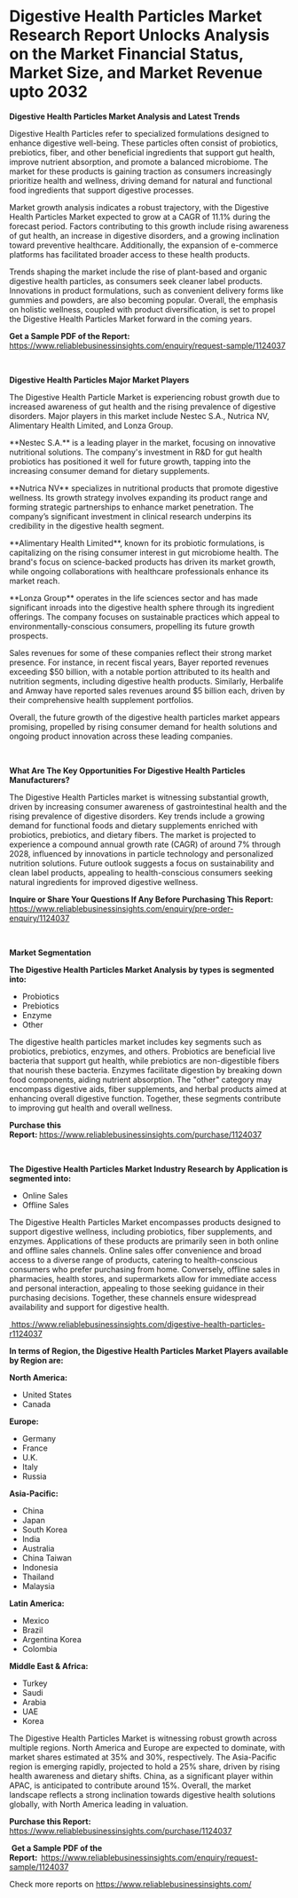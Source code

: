 <p><h1>Digestive Health Particles Market Research Report Unlocks Analysis on the Market Financial Status, Market Size, and Market Revenue upto 2032</h1></p><p><strong>Digestive Health Particles Market Analysis and Latest Trends</strong></p>
<p><p>Digestive Health Particles refer to specialized formulations designed to enhance digestive well-being. These particles often consist of probiotics, prebiotics, fiber, and other beneficial ingredients that support gut health, improve nutrient absorption, and promote a balanced microbiome. The market for these products is gaining traction as consumers increasingly prioritize health and wellness, driving demand for natural and functional food ingredients that support digestive processes.</p><p>Market growth analysis indicates a robust trajectory, with the Digestive Health Particles Market expected to grow at a CAGR of 11.1% during the forecast period. Factors contributing to this growth include rising awareness of gut health, an increase in digestive disorders, and a growing inclination toward preventive healthcare. Additionally, the expansion of e-commerce platforms has facilitated broader access to these health products.</p><p>Trends shaping the market include the rise of plant-based and organic digestive health particles, as consumers seek cleaner label products. Innovations in product formulations, such as convenient delivery forms like gummies and powders, are also becoming popular. Overall, the emphasis on holistic wellness, coupled with product diversification, is set to propel the Digestive Health Particles Market forward in the coming years.</p></p>
<p><strong>Get a Sample PDF of the Report:&nbsp;</strong> <a href="https://www.reliablebusinessinsights.com/enquiry/request-sample/1124037?utm_campaign=39&utm_medium=2&utm_source=Github&utm_content=ia&utm_term=09032025&utm_id=digestive-health-particles">https://www.reliablebusinessinsights.com/enquiry/request-sample/1124037</a></p>
<p>&nbsp;</p>
<p><strong>Digestive Health Particles Major Market Players</strong></p>
<p><p>The Digestive Health Particle Market is experiencing robust growth due to increased awareness of gut health and the rising prevalence of digestive disorders. Major players in this market include Nestec S.A., Nutrica NV, Alimentary Health Limited, and Lonza Group. </p><p>**Nestec S.A.** is a leading player in the market, focusing on innovative nutritional solutions. The company's investment in R&D for gut health probiotics has positioned it well for future growth, tapping into the increasing consumer demand for dietary supplements. </p><p>**Nutrica NV** specializes in nutritional products that promote digestive wellness. Its growth strategy involves expanding its product range and forming strategic partnerships to enhance market penetration. The company’s significant investment in clinical research underpins its credibility in the digestive health segment.</p><p>**Alimentary Health Limited**, known for its probiotic formulations, is capitalizing on the rising consumer interest in gut microbiome health. The brand's focus on science-backed products has driven its market growth, while ongoing collaborations with healthcare professionals enhance its market reach.</p><p>**Lonza Group** operates in the life sciences sector and has made significant inroads into the digestive health sphere through its ingredient offerings. The company focuses on sustainable practices which appeal to environmentally-conscious consumers, propelling its future growth prospects.</p><p>Sales revenues for some of these companies reflect their strong market presence. For instance, in recent fiscal years, Bayer reported revenues exceeding $50 billion, with a notable portion attributed to its health and nutrition segments, including digestive health products. Similarly, Herbalife and Amway have reported sales revenues around $5 billion each, driven by their comprehensive health supplement portfolios.</p><p>Overall, the future growth of the digestive health particles market appears promising, propelled by rising consumer demand for health solutions and ongoing product innovation across these leading companies.</p></p>
<p>&nbsp;</p>
<p><strong>What Are The Key Opportunities For Digestive Health Particles Manufacturers?</strong></p>
<p><p>The Digestive Health Particles market is witnessing substantial growth, driven by increasing consumer awareness of gastrointestinal health and the rising prevalence of digestive disorders. Key trends include a growing demand for functional foods and dietary supplements enriched with probiotics, prebiotics, and dietary fibers. The market is projected to experience a compound annual growth rate (CAGR) of around 7% through 2028, influenced by innovations in particle technology and personalized nutrition solutions. Future outlook suggests a focus on sustainability and clean label products, appealing to health-conscious consumers seeking natural ingredients for improved digestive wellness.</p></p>
<p><strong>Inquire or Share Your Questions If Any Before Purchasing This Report:</strong> <a href="https://www.reliablebusinessinsights.com/enquiry/pre-order-enquiry/1124037?utm_campaign=39&utm_medium=2&utm_source=Github&utm_content=ia&utm_term=09032025&utm_id=digestive-health-particles">https://www.reliablebusinessinsights.com/enquiry/pre-order-enquiry/1124037</a></p>
<p>&nbsp;</p>
<p><strong>Market Segmentation</strong></p>
<p><strong>The Digestive Health Particles Market Analysis by types is segmented into:</strong></p>
<p><ul><li>Probiotics</li><li>Prebiotics</li><li>Enzyme</li><li>Other</li></ul></p>
<p><p>The digestive health particles market includes key segments such as probiotics, prebiotics, enzymes, and others. Probiotics are beneficial live bacteria that support gut health, while prebiotics are non-digestible fibers that nourish these bacteria. Enzymes facilitate digestion by breaking down food components, aiding nutrient absorption. The "other" category may encompass digestive aids, fiber supplements, and herbal products aimed at enhancing overall digestive function. Together, these segments contribute to improving gut health and overall wellness.</p></p>
<p><strong>Purchase this Report:&nbsp;</strong><a href="https://www.reliablebusinessinsights.com/purchase/1124037?utm_campaign=39&utm_medium=2&utm_source=Github&utm_content=ia&utm_term=09032025&utm_id=digestive-health-particles">https://www.reliablebusinessinsights.com/purchase/1124037</a></p>
<p>&nbsp;</p>
<p><strong>The Digestive Health Particles Market Industry Research by Application is segmented into:</strong></p>
<p><ul><li>Online Sales</li><li>Offline Sales</li></ul></p>
<p><p>The Digestive Health Particles Market encompasses products designed to support digestive wellness, including probiotics, fiber supplements, and enzymes. Applications of these products are primarily seen in both online and offline sales channels. Online sales offer convenience and broad access to a diverse range of products, catering to health-conscious consumers who prefer purchasing from home. Conversely, offline sales in pharmacies, health stores, and supermarkets allow for immediate access and personal interaction, appealing to those seeking guidance in their purchasing decisions. Together, these channels ensure widespread availability and support for digestive health.</p></p>
<p><a href="https://www.reliablebusinessinsights.com/digestive-health-particles-r1124037?utm_campaign=39&utm_medium=2&utm_source=Github&utm_content=ia&utm_term=09032025&utm_id=digestive-health-particles">&nbsp;https://www.reliablebusinessinsights.com/digestive-health-particles-r1124037</a></p>
<p><strong>In terms of Region, the Digestive Health Particles Market Players available by Region are:</strong></p>
<p>
    <p> <strong> North America: </strong>
        <ul>
            <li>United States</li>
            <li>Canada</li>
        </ul>
        </p> 
    <p> <strong> Europe: </strong>
        <ul>
            <li>Germany</li>
            <li>France</li>
            <li>U.K.</li>
            <li>Italy</li>
            <li>Russia</li>
        </ul>
        </p> 
    <p> <strong> Asia-Pacific: </strong>
        <ul>
            <li>China</li>
            <li>Japan</li>
            <li>South Korea</li>
            <li>India</li>
            <li>Australia</li>
            <li>China Taiwan</li>
            <li>Indonesia</li>
            <li>Thailand</li>
            <li>Malaysia</li>
        </ul>
        </p> 
    <p> <strong> Latin America: </strong>
        <ul>
            <li>Mexico</li>
            <li>Brazil</li>
            <li>Argentina Korea</li>
            <li>Colombia</li>
        </ul>
        </p> 
    <p> <strong> Middle East & Africa: </strong>
        <ul>
            <li>Turkey</li>
            <li>Saudi</li>
            <li>Arabia</li>
            <li>UAE</li>
            <li>Korea</li>
        </ul>
    </p>
    </p>
<p><p>The Digestive Health Particles Market is witnessing robust growth across multiple regions. North America and Europe are expected to dominate, with market shares estimated at 35% and 30%, respectively. The Asia-Pacific region is emerging rapidly, projected to hold a 25% share, driven by rising health awareness and dietary shifts. China, as a significant player within APAC, is anticipated to contribute around 15%. Overall, the market landscape reflects a strong inclination towards digestive health solutions globally, with North America leading in valuation.</p></p>
<p><strong>Purchase this Report: </strong><a href="https://www.reliablebusinessinsights.com/purchase/1124037?utm_campaign=39&utm_medium=2&utm_source=Github&utm_content=ia&utm_term=09032025&utm_id=digestive-health-particles">https://www.reliablebusinessinsights.com/purchase/1124037</a></p>
<p>&nbsp;<strong>Get a Sample PDF of the Report:&nbsp;&nbsp;</strong><a href="https://www.reliablebusinessinsights.com/enquiry/request-sample/1124037?utm_campaign=39&utm_medium=2&utm_source=Github&utm_content=ia&utm_term=09032025&utm_id=digestive-health-particles">https://www.reliablebusinessinsights.com/enquiry/request-sample/1124037</a></p>
<p><strong></strong></p>
<p>Check more reports on <a href="https://www.reliablebusinessinsights.com/?utm_campaign=39&utm_medium=2&utm_source=Github&utm_content=ia&utm_term=09032025&utm_id=digestive-health-particles">https://www.reliablebusinessinsights.com/</a></p>